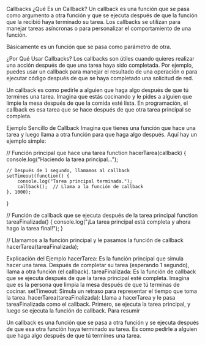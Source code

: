 Callbacks
¿Qué Es un Callback?
Un callback es una función que se pasa como argumento a otra función y que se ejecuta después de que la función que la recibió haya terminado su tarea. Los callbacks se utilizan para manejar tareas asíncronas o para personalizar el comportamiento de una función.

Básicamente es un función que se pasa como parámetro de otra.



¿Por Qué Usar Callbacks?
Los callbacks son útiles cuando quieres realizar una acción después de que una tarea haya sido completada. Por ejemplo, puedes usar un callback para manejar el resultado de una operación o para ejecutar código después de que se haya completado una solicitud de red.

Un callback es como pedirle a alguien que haga algo después de que tú termines una tarea. Imagina que estás cocinando y le pides a alguien que limpie la mesa después de que la comida esté lista. En programación, el callback es esa tarea que se hace después de que otra tarea principal se completa.



Ejemplo Sencillo de Callback
Imagina que tienes una función que hace una tarea y luego llama a otra función para que haga algo después. Aquí hay un ejemplo simple:

// Función principal que hace una tarea
function hacerTarea(callback) {
console.log("Haciendo la tarea principal...");

    // Después de 1 segundo, llamamos al callback
    setTimeout(function() {
        console.log("Tarea principal terminada.");
        callback();  // Llama a la función de callback
    }, 1000);
}

// Función de callback que se ejecuta después de la tarea principal
function tareaFinalizada() {
console.log("¡La tarea principal está completa y ahora hago la tarea final!");
}

// Llamamos a la función principal y le pasamos la función de callback
hacerTarea(tareaFinalizada);


Explicación del Ejemplo
hacerTarea: Es la función principal que simula hacer una tarea. Después de completar su tarea (esperando 1 segundo), llama a otra función (el callback).
tareaFinalizada: Es la función de callback que se ejecuta después de que la tarea principal esté completa. Imagina que es la persona que limpia la mesa después de que tú terminas de cocinar.
setTimeout: Simula un retraso para representar el tiempo que toma la tarea.
hacerTarea(tareaFinalizada): Llama a hacerTarea y le pasa tareaFinalizada como el callback. Primero, se ejecuta la tarea principal, y luego se ejecuta la función de callback.
Para resumir

Un callback es una función que se pasa a otra función y se ejecuta después de que esa otra función haya terminado su tarea.
Es como pedirle a alguien que haga algo después de que tú termines una tarea.
